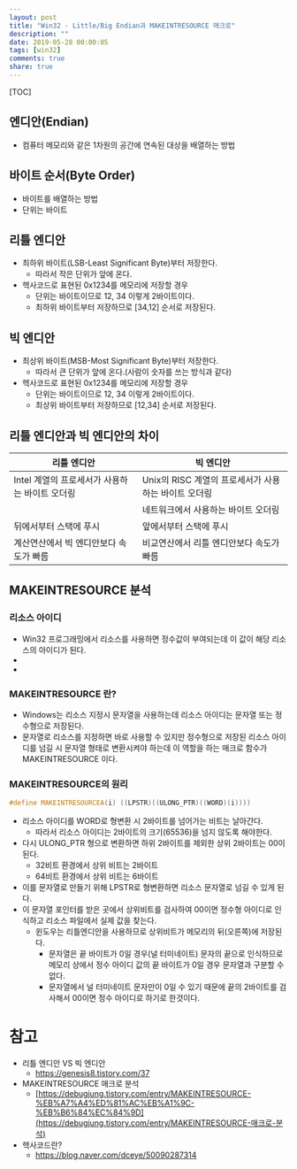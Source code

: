```yaml
---
layout: post
title: "Win32 - Little/Big Endian과 MAKEINTRESOURCE 매크로"
description: ""
date: 2019-05-28 00:00:05
tags: [win32]
comments: true
share: true
---
```


[TOC]



## 엔디안(Endian)

- 컴퓨터 메모리와 같은 1차원의 공간에 연속된 대상을 배열하는 방법



## 바이트 순서(Byte Order)

- 바이트를 배열하는 방법
- 단위는 바이트



## 리틀 엔디안

- 최하위 바이트(LSB-Least Significant Byte)부터 저장한다.
  - 따라서 작은 단위가 앞에 온다.
- 헥사코드로 표현된 0x1234를 메모리에 저장할 경우
  - 단위는 바이트이므로 12, 34 이렇게 2바이트이다.
  - 최하위 바이트부터 저장하므로 [34,12] 순서로 저장된다.





## 빅 엔디안

- 최상위 바이트(MSB-Most Significant Byte)부터 저장한다.
  - 따라서 큰 단위가 앞에 온다.(사람이 숫자를 쓰는 방식과 같다)
- 헥사코드로 표현된 0x1234를 메모리에 저장할 경우
  - 단위는 바이트이므로 12, 34 이렇게 2바이트이다.
  - 최상위 바이트부터 저장하므로 [12,34] 순서로 저장된다.





## 리틀 엔디안과 빅 엔디안의 차이

| 리틀 엔디안                                    | 빅 엔디안                                            |
| ---------------------------------------------- | ---------------------------------------------------- |
| Intel 계열의 프로세서가 사용하는 바이트 오더링 | Unix의 RISC 계열의 프로세서가 사용하는 바이트 오더링 |
|                                                | 네트워크에서 사용하는 바이트 오더링                  |
| 뒤에서부터 스택에 푸시                         | 앞에서부터 스택에 푸시                               |
| 계산연산에서 빅 엔디안보다 속도가 빠름         | 비교연산에서 리틀 엔디안보다 속도가 빠름             |





## MAKEINTRESOURCE 분석

### 리소스 아이디

- Win32 프로그래밍에서 리소스를 사용하면 정수값이 부여되는데 이 값이 해당 리소스의 아이디가 된다.
- 
- 

### MAKEINTRESOURCE 란?

- Windows는 리소스 지정시 문자열을 사용하는데 리소스 아이디는 문자열 또는 정수형으로 저장된다.
- 문자열로 리소스를 지정하면 바로 사용할 수 있지만 정수형으로 저장된 리소스 아이디를 넘길 시 문자열 형태로 변환시켜야 하는데 이 역할을 하는 매크로 함수가 MAKEINTRESOURCE 이다.



### MAKEINTRESOURCE의 원리

```cpp
#define MAKEINTRESOURCEA(i) ((LPSTR)((ULONG_PTR)((WORD)(i))))
```

- 리소스 아이디를 WORD로 형변환 시 2바이트를 넘어가는 비트는 날아간다.
  - 따라서 리소스 아이디는 2바이트의 크기(65536)을 넘지 않도록 해야한다.
- 다시 ULONG_PTR 형으로 변환하면 하위 2바이트를 제외한 상위 2바이트는 00이된다.
  - 32비트 환경에서 상위 비트는 2바이트
  - 64비트 환경에서 상위 비트는 6바이트
- 이를 문자열로 만들기 위해 LPSTR로 형변환하면 리소스 문자열로 넘길 수 있게 된다.
- 이 문자열 포인터를 받은 곳에서 상위비트를 검사하여 00이면 정수형 아이디로 인식하고 리소스 파일에서 실제 값을 찾는다.
  - 윈도우는 리틀엔디안을 사용하므로 상위비트가 메모리의 뒤(오른쪽)에 저장된다.
    - 문자열은 끝 바이트가 0일 경우(널 터미네이트) 문자의 끝으로 인식하므로 메모리 상에서 정수 아이디 값의 끝 바이트가 0일 경우 문자열과 구분할 수 없다.
    - 문자열에서 널 터미네이트 문자만이 0일 수 있기 때문에 끝의 2바이트를 검사해서 00이면 정수 아이디로 하기로 한것이다.





# 참고

- 리틀 엔디안 VS 빅 엔디안
  - <https://genesis8.tistory.com/37>
- MAKEINTRESOURCE 매크로 분석
  - [https://debugjung.tistory.com/entry/MAKEINTRESOURCE-%EB%A7%A4%ED%81%AC%EB%A1%9C-%EB%B6%84%EC%84%9D](https://debugjung.tistory.com/entry/MAKEINTRESOURCE-매크로-분석)
- 헥사코드란?
  - <https://blog.naver.com/dceye/50090287314>

